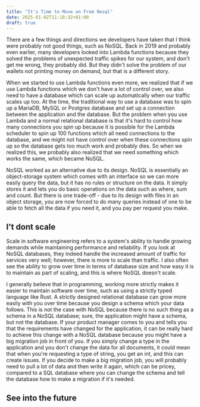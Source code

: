 ```yaml
---
title: "It's Time to Move on From Nosql"
date: 2025-01-02T11:18:32+01:00
draft: true
---
```

There are a few things and directions we developers have taken that I think were probably not good things, such as NoSQL. Back in 2019 and probably even earlier, many developers looked into Lambda functions because they solved the problems of unexpected traffic spikes for our system, and don't get me wrong, they probably did. But they didn't solve the problem of our wallets not printing money on demand, but that is a different story.

When we started to use Lambda functions even more, we realized that if we use Lambda functions which we don't have a lot of control over, we also need to have a database which can scale up automatically when our traffic scales up too. At the time, the traditional way to use a database was to spin up a MariaDB, MySQL or Postgres database and set up a connection between the application and the database. But the problem when you use Lambda and a normal relational database is that it's hard to control how many connections you spin up because it is possible for the Lambda scheduler to spin up 100 functions which all need connections to the database, and we might not have control over when these connections spin up so the database gets too much work and probably dies. So when we realized this, we probably also realized that we need something which works the same, which became NoSQL.

NoSQL worked as an alternative due to its design. NoSQL is essentially an object-storage system which comes with an interface so we can more easily query the data, but it has no rules or structure on the data. It simply stores it and lets you do basic operations on the data such as where, sum and count. But there is one trade-off - due to its design with files in an object storage, you are now forced to do many queries instead of one to be able to fetch all the data if you need it, and you pay per request you make.

## I't dont scale
Scale in software engineering refers to a system's ability to handle growing demands while maintaining performance and reliability. If you look at NoSQL databases, they indeed handle the increased amount of traffic for services very well; however, there is more to scale than traffic. I also often see the ability to grow over time in terms of database size and how easy it is to maintain as part of scaling, and this is where NoSQL doesn't scale.

I generally believe that in programming, working more strictly makes it easier to maintain software over time, such as using a strictly typed language like Rust. A strictly designed relational database can grow more easily with you over time because you design a schema which your data follows. This is not the case with NoSQL because there is no such thing as a schema in a NoSQL database; sure, the application might have a schema, but not the database. If your product manager comes to you and tells you that the requirements have changed for the application, it can be really hard to achieve this change with a NoSQL database because you might have a big migration job in front of you. If you simply change a type in the application and you don't change the data for all documents, it could mean that when you're requesting a type of string, you get an int, and this can create issues. If you decide to make a big migration job, you will probably need to pull a lot of data and then write it again, which can be pricey, compared to a SQL database where you can change the schema and tell the database how to make a migration if it's needed.


## See into the future
